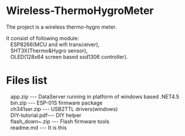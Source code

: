 #  Wireless-ThermoHygroMeter 
<div>
	The project is a wireless thermo-hygro meter.
</div>
<div>
	<p>
		It consist of following module: <br />
&nbsp;&nbsp; ESP8266(MCU and wifi transceiver), <br />
&nbsp;&nbsp; SHT3X(Thermo&amp;Hygro sensor), <br />
&nbsp;&nbsp; OLED(128x64 screen based ssd1306 controller).
	</p>
</div>

#  Files list
<div>
	<p>
&nbsp;&nbsp; app.zip 		--- DataServer running in platform of windows based .NET4.5 <br />
&nbsp;&nbsp; bin.zip 		--- ESP-01S firmware package								<br />
&nbsp;&nbsp; ch341ser.zip 	--- USB2TTL drivers(windows)								<br />
&nbsp;&nbsp; DIY-tutorial.pdf--- DIY helper										<br />
&nbsp;&nbsp; flash_down~.zip --- Flash firmware tools									<br />
&nbsp;&nbsp; readme.md		--- It is this										<br />
	</p>											
</div>
